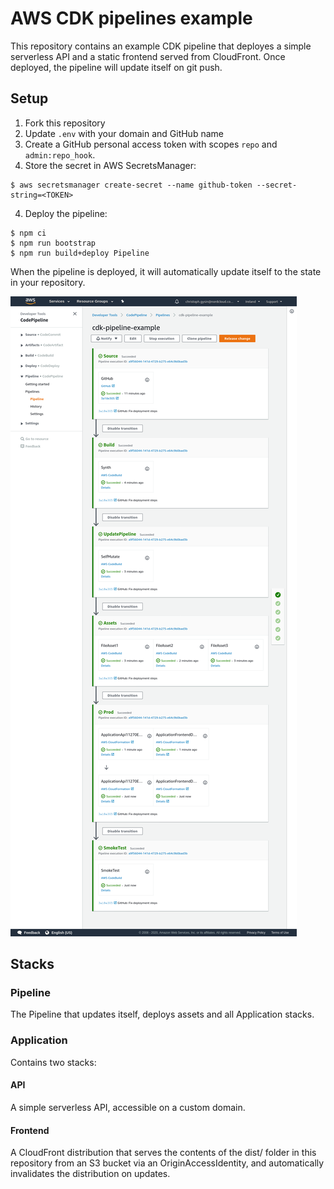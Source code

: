 # AWS CDK pipelines example

This repository contains an example CDK pipeline that deployes a simple
serverless API and a static frontend served from CloudFront. Once deployed, the
pipeline will update itself on git push.

## Setup

1. Fork this repository
2. Update `.env` with your domain and GitHub name
3. Create a GitHub personal access token with scopes `repo` and `admin:repo_hook`.
4. Store the secret in AWS SecretsManager:
```
$ aws secretsmanager create-secret --name github-token --secret-string=<TOKEN>
```
4. Deploy the pipeline:
```
$ npm ci
$ npm run bootstrap
$ npm run build+deploy Pipeline
```
When the pipeline is deployed, it will automatically update itself to the state in your repository.

![pipeline](pipeline.png)

## Stacks

### Pipeline

The Pipeline that updates itself, deploys assets and all Application
stacks.

### Application

Contains two stacks:

#### API

A simple serverless API, accessible on a custom domain.

#### Frontend

A CloudFront distribution that serves the contents of the dist/ folder
in this repository from an S3 bucket via an OriginAccessIdentity, and
automatically invalidates the distribution on updates.
